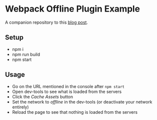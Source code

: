 # Webpack Offline Plugin Example

A companion repository to this [blog post](https://dev.to/kayis/easy-offline-first-apps-with-webpacks-offline-plugin).

## Setup

- npm i
- npm run build 
- npm start

## Usage

- Go on the URL mentioned in the console after `npm start`
- Open dev-tools to see what is loaded from the servers
- Click the _Cache Assets_ button
- Set the network to _offline_ in the dev-tools (or deactivate your network entirely)
- Reload the page to see that nothing is loaded from the servers
